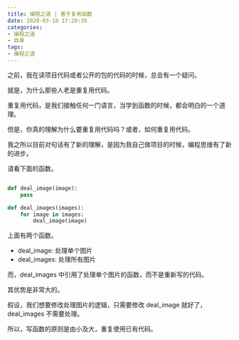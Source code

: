 ```yaml
---
title: 编程之道 | 善于复用函数
date: 2020-03-18 17:29:39
categories:
- 编程之道
- 自身
tags:
- 编程之道
---
```

之前，我在读项目代码或者公开的包的代码的时候，总会有一个疑问。

就是，为什么那些人老是重复用代码。

<!-- more -->

重复用代码，是我们接触任何一门语言，当学到函数的时候，都会明白的一个道理。

但是，你真的理解为什么要重复用代码吗？或者，如何重复用代码。

我之所以目前对句话有了新的理解，是因为我自己做项目的时候，编程思维有了新的进步。

请看下面的函数。

```python

def deal_image(image):
	pass

def deal_images(images):
	for image in images:
		deal_image(image)
```

上面有两个函数。

- deal_image: 处理单个图片
- deal_images: 处理所有图片

而，deal_images 中引用了处理单个图片的函数，而不是重新写的代码。

其优势是非常大的。

假设，我们想要修改处理图片的逻辑，只需要修改 deal_image 就好了，deal_images 不需要处理。

所以，写函数的原则是由小及大，重复使用已有代码。